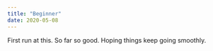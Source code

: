 ```yaml
---
title: "Beginner"
date: 2020-05-08
---
```

First run at this.  So far so good.  Hoping things keep going smoothly.
